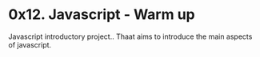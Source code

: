 
# 0x12. Javascript - Warm up

Javascript introductory project..
Thaat aims to introduce the main aspects of javascript.
